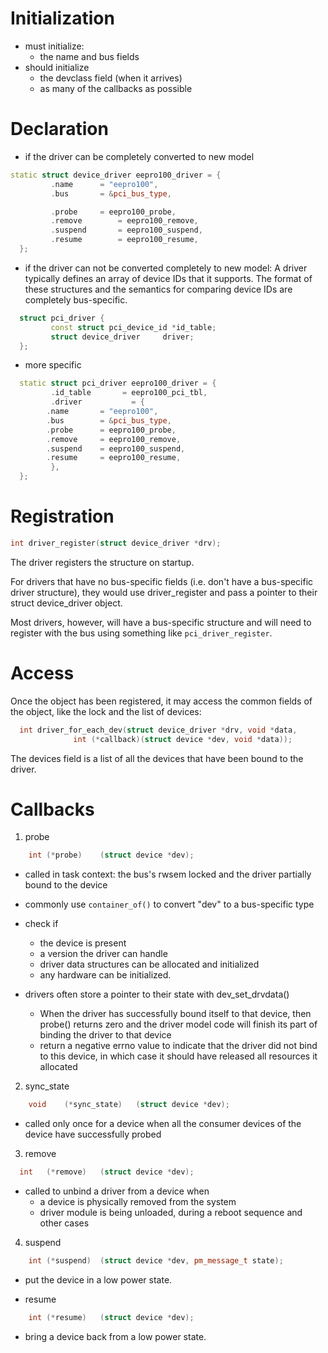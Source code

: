 # Initialization
  - must initialize:
    - the name and bus fields
  - should initialize 
    - the devclass field (when it arrives)
    - as many of the callbacks as possible

# Declaration
- if the driver can be completely converted to new model

```cpp
static struct device_driver eepro100_driver = {
         .name		= "eepro100",
         .bus		= &pci_bus_type,

         .probe		= eepro100_probe,
         .remove		= eepro100_remove,
         .suspend		= eepro100_suspend,
         .resume		= eepro100_resume,
  };
```
- if the driver can not be converted completely to new model: A driver typically defines an array of device IDs that it supports. The format of these structures and the semantics for comparing device IDs are completely bus-specific.

```cpp
  struct pci_driver {
         const struct pci_device_id *id_table;
         struct device_driver	  driver;
  };
```
- more specific
```cpp
  static struct pci_driver eepro100_driver = {
         .id_table       = eepro100_pci_tbl,
         .driver	       = {
		.name		= "eepro100",
		.bus		= &pci_bus_type,
		.probe		= eepro100_probe,
		.remove		= eepro100_remove,
		.suspend	= eepro100_suspend,
		.resume		= eepro100_resume,
         },
  };
```
# Registration
```cpp
int driver_register(struct device_driver *drv);
```
The driver registers the structure on startup.

For drivers that have no bus-specific fields (i.e. don't have a bus-specific driver structure), they would use driver_register and pass a pointer to their struct device_driver object.

Most drivers, however, will have a bus-specific structure and will need to register with the bus using something like `pci_driver_register`.

# Access

Once the object has been registered, it may access the common fields of the object, like the lock and the list of devices:
```cpp
  int driver_for_each_dev(struct device_driver *drv, void *data,
			  int (*callback)(struct device *dev, void *data));
```

The devices field is a list of all the devices that have been bound to the driver.

# Callbacks

1. probe
```cpp
	int	(*probe)	(struct device *dev);
```
  - called in task context: the bus's rwsem locked and the driver partially bound to the device
  - commonly use `container_of()` to convert "dev" to a bus-specific type
  - check if
    - the device is present
    - a version the driver can handle
    - driver data structures can be allocated and initialized
    - any hardware can be initialized.

- drivers often store a pointer to their state with dev_set_drvdata()
  - When the driver has successfully bound itself to that device, then probe() returns zero and the driver model code will finish its part of binding the driver to that device
  - return a negative errno value to indicate that the driver did not bind to this device, in which case it should have released all resources it allocated

2. sync_state
```cpp
	void	(*sync_state)	(struct device *dev);
```
  - called only once for a device when all the consumer devices of the device have successfully probed

3. remove
```cpp
  int 	(*remove)	(struct device *dev);
```
  - called to unbind a driver from a device when
    - a device is physically removed from the system
    - driver module is being unloaded, during a reboot sequence and other cases
4. suspend
```cpp
 	int	(*suspend)	(struct device *dev, pm_message_t state);
```
  - put the device in a low power state.

- resume
```cpp
	int	(*resume)	(struct device *dev);
```
  - bring a device back from a low power state.

  
  
